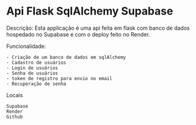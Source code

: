 # Api Flask SqlAlchemy Supabase

Descrição:
    Esta applicação é uma api feita em flask
    com banco de dados hospedado no Supabase
    e com o deploy feito no Render.


Funcionalidade:

    - Criação de um banco de dados em sqlAlchemy
    - Cadastro de usuários
    - Login de usuários
    - Senha de usuários
    - token de registro para envio no email
    - Recuperação de senha
    

Locais 

    Supabase
    Render
    Github



